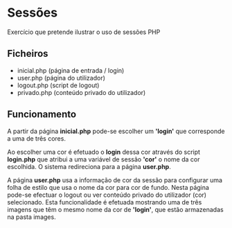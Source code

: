 # Sessões
Exercício que pretende ilustrar o uso de sessões PHP

## Ficheiros
* inicial.php (página de entrada / login)
* user.php (página do utilizador)
* logout.php (script de logout)
* privado.php (conteúdo privado do utilizador)

## Funcionamento

A partir da página **inicial.php** pode-se escolher um **'login'** que corresponde a uma de três cores.

Ao escolher uma cor é efetuado o **login** dessa cor através do script **login.php** que atribui a uma variável de sessão **'cor'** o nome da cor escolhida. O sistema redireciona para a página **user.php**.

A página **user.php** usa a informação de cor da sessão para configurar uma folha de estilo que usa o nome da cor  para cor de fundo. Nesta página pode-se efectuar o logout ou ver conteúdo privado do utilizador (cor) selecionado. Esta funcionalidade é efetuada mostrando uma de três imagens que têm o mesmo nome da cor de **'login'**, que estão armazenadas na pasta images.
